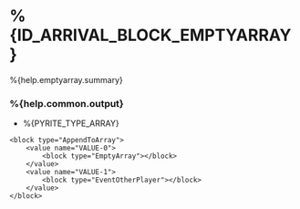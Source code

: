 # %{ID_ARRIVAL_BLOCK_EMPTYARRAY}

%{help.emptyarray.summary}

### %{help.common.output}

-   %{PYRITE_TYPE_ARRAY}

```
<block type="AppendToArray">
    <value name="VALUE-0">
        <block type="EmptyArray"></block>
    </value>
    <value name="VALUE-1">
        <block type="EventOtherPlayer"></block>
    </value>
</block>
```